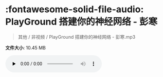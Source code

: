 # :fontawesome-solid-file-audio: PlayGround 搭建你的神经网络 - 彭寒

> 其他 / 非视频 / PlayGround 搭建你的神经网络 - 彭寒.mp3

**文件大小**: 10.45 MB

<audio preload="none" controls><source src="https://file.hsyhx.top/archive/其他/非视频/PlayGround 搭建你的神经网络 - 彭寒.mp3" type="audio/mpeg">您的浏览器不支持此音频格式</audio>